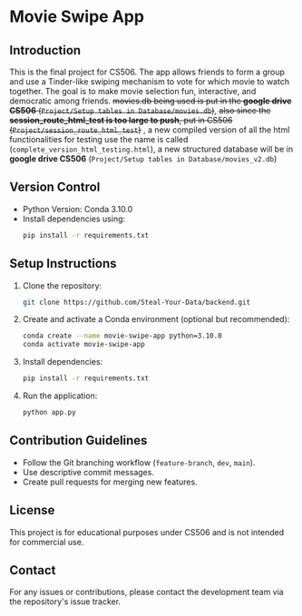# Movie Swipe App

## Introduction
This is the final project for CS506. The app allows friends to form a group and use a Tinder-like swiping mechanism to vote for which movie to watch together. The goal is to make movie selection fun, interactive, and democratic among friends. ~~movies.db being used is put in the **google drive CS506** (`Project/Setup tables in Database/movies.db`)~~, ~~also since the **session_route_html_test is too large to push**, put in CS506 (`Project/session_route_html_test`)~~ , a new compiled version of all the html functionalities for testing use the name is called (`complete_version_html_testing.html`), a new structured database will be in **google drive CS506** (`Project/Setup tables in Database/movies_v2.db`)

## Version Control
- Python Version: Conda 3.10.0
- Install dependencies using:
  ```sh
  pip install -r requirements.txt
  ```

## Setup Instructions
1. Clone the repository:
   ```sh
   git clone https://github.com/Steal-Your-Data/backend.git
   ```
2. Create and activate a Conda environment (optional but recommended):
   ```sh
   conda create --name movie-swipe-app python=3.10.0
   conda activate movie-swipe-app
   ```
3. Install dependencies:
   ```sh
   pip install -r requirements.txt
   ```
4. Run the application:
   ```sh
   python app.py
   ```

## Contribution Guidelines
- Follow the Git branching workflow (`feature-branch`, `dev`, `main`).
- Use descriptive commit messages.
- Create pull requests for merging new features.

## License
This project is for educational purposes under CS506 and is not intended for commercial use.

## Contact
For any issues or contributions, please contact the development team via the repository's issue tracker.
